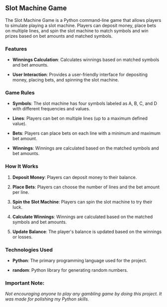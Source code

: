 ## Slot Machine Game
 
The Slot Machine Game is a Python command-line game that allows players to simulate playing a slot machine. Players can deposit money, place bets on multiple lines, and spin the slot machine to match symbols and win prizes based on bet amounts and matched symbols.

### Features
  
- **Winnings Calculation**: Calculates winnings based on matched symbols and bet amounts.
  
- **User Interaction**: Provides a user-friendly interface for depositing money, placing bets, and spinning the slot machine.

### Game Rules

- **Symbols**: The slot machine has four symbols labeled as A, B, C, and D with different frequencies and values.
  
- **Lines**: Players can bet on multiple lines (up to a maximum defined value).
  
- **Bets**: Players can place bets on each line with a minimum and maximum bet amount.
  
- **Winnings**: Winnings are calculated based on the matched symbols and bet amounts.

### How It Works

1. **Deposit Money**: Players can deposit money to their balance.
  
2. **Place Bets**: Players can choose the number of lines and the bet amount per line.
  
3. **Spin the Slot Machine**: Players can spin the slot machine to try their luck.
  
4. **Calculate Winnings**: Winnings are calculated based on the matched symbols and bet amounts.
  
5. **Update Balance**: The player's balance is updated based on the winnings or losses.

### Technologies Used

- **Python**: The primary programming language used for the project.
  
- **random**: Python library for generating random numbers.

### Important Note:

*Not encouraging anyone to play any gambling game by doing this project. It was made for polishing my Python skills.*
